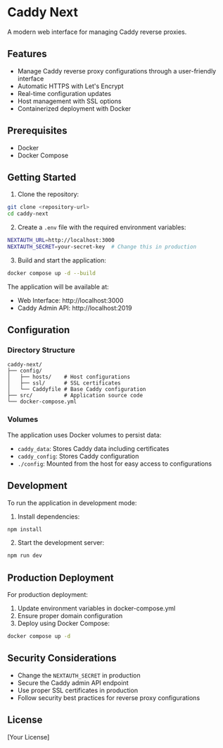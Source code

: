 # Caddy Next

A modern web interface for managing Caddy reverse proxies.

## Features

- Manage Caddy reverse proxy configurations through a user-friendly interface
- Automatic HTTPS with Let's Encrypt
- Real-time configuration updates
- Host management with SSL options
- Containerized deployment with Docker

## Prerequisites

- Docker
- Docker Compose

## Getting Started

1. Clone the repository:
```bash
git clone <repository-url>
cd caddy-next
```

2. Create a `.env` file with the required environment variables:
```bash
NEXTAUTH_URL=http://localhost:3000
NEXTAUTH_SECRET=your-secret-key  # Change this in production
```

3. Build and start the application:
```bash
docker compose up -d --build
```

The application will be available at:
- Web Interface: http://localhost:3000
- Caddy Admin API: http://localhost:2019

## Configuration

### Directory Structure

```
caddy-next/
├── config/
│   ├── hosts/    # Host configurations
│   ├── ssl/      # SSL certificates
│   └── Caddyfile # Base Caddy configuration
├── src/          # Application source code
└── docker-compose.yml
```

### Volumes

The application uses Docker volumes to persist data:
- `caddy_data`: Stores Caddy data including certificates
- `caddy_config`: Stores Caddy configuration
- `./config`: Mounted from the host for easy access to configurations

## Development

To run the application in development mode:

1. Install dependencies:
```bash
npm install
```

2. Start the development server:
```bash
npm run dev
```

## Production Deployment

For production deployment:

1. Update environment variables in docker-compose.yml
2. Ensure proper domain configuration
3. Deploy using Docker Compose:
```bash
docker compose up -d
```

## Security Considerations

- Change the `NEXTAUTH_SECRET` in production
- Secure the Caddy admin API endpoint
- Use proper SSL certificates in production
- Follow security best practices for reverse proxy configurations

## License

[Your License]
